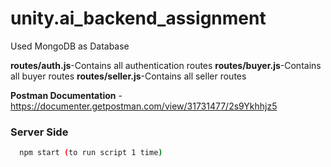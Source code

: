 # unity.ai_backend_assignment

Used MongoDB as Database

**routes/auth.js**-Contains all authentication routes
**routes/buyer.js**-Contains all buyer routes
**routes/seller.js**-Contains all seller routes

**Postman Documentation** -https://documenter.getpostman.com/view/31731477/2s9Ykhhjz5


### Server Side
```bash
  npm start (to run script 1 time)
```
